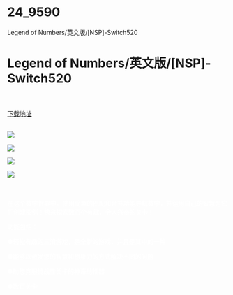 # 24_9590
Legend of Numbers/英文版/[NSP]-Switch520
# Legend of Numbers/英文版/[NSP]-Switch520
 <br/></br>
[下载地址](https://www.switch520.cc/article/9590 "下载地址")
<br/></br>

<p><span style="color: #ffffff;"><strong><img src="https://www.switch520.cc/muke_img/upload_art_editor_20210208-1_9ae7b556a2990d2b4e38cde0728c8f57.jpg"></strong></span></p>
<p><span style="color: #ffffff;"><strong><img src="https://www.switch520.cc/muke_img/upload_art_editor_20210208-1_43b1694b79d938f68b085223b6739307.jpg"></strong></span></p>
<p><span style="color: #ffffff;"><strong><img src="https://www.switch520.cc/muke_img/upload_art_editor_20210208-1_747ca4693bbcaa29d13d5184341ec63c.jpg"></strong></span></p>
<p><span style="color: #ffffff;"><strong><img src="https://www.switch520.cc/muke_img/upload_art_editor_20210208-1_f344f7c0a399d46323977c85c962f916.jpg">&nbsp;</strong></span></p>
<p>&nbsp;</p>
<p><span style="color: #ffffff;"><strong>在这个数字世界中，使用简单的匹配和合并功能导航数字，并运用自己的智慧为它们创建图例！快来探索数百个有趣，令人兴奋的关卡！</strong></span></p>
<p><span style="color: #ffffff;"><strong>功能包括：</strong></span></p>
<p><span style="color: #ffffff;"><strong>●轻松有趣的三消游戏，是全新的游戏，并且是其中的一种</strong></span></p>
<p><span style="color: #ffffff;"><strong>●能够以激发您的智慧和想象力的方式解决不同的问题</strong></span></p>
<p><span style="color: #ffffff;"><strong>●助您克服挑战性关卡的神奇助推器</strong></span></p>
<p><span style="color: #ffffff;"><strong>●数百关卡</strong></span></p>
<p><span style="color: #ffffff;"><strong>&nbsp;</strong></span></p>
<p><span style="color: #ffffff;"><strong>&nbsp;</strong></span></p>
